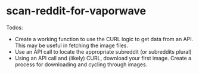# scan-reddit-for-vaporwave

Todos:
 - Create a working function to use the CURL logic to get data from an API. This may be useful in fetching the image files.
 - Use an API call to locate the appropriate subreddit (or subreddits plural)
 - Using an API call and (likely) CURL, download your first image. Create a process for downloading and cycling through images.

